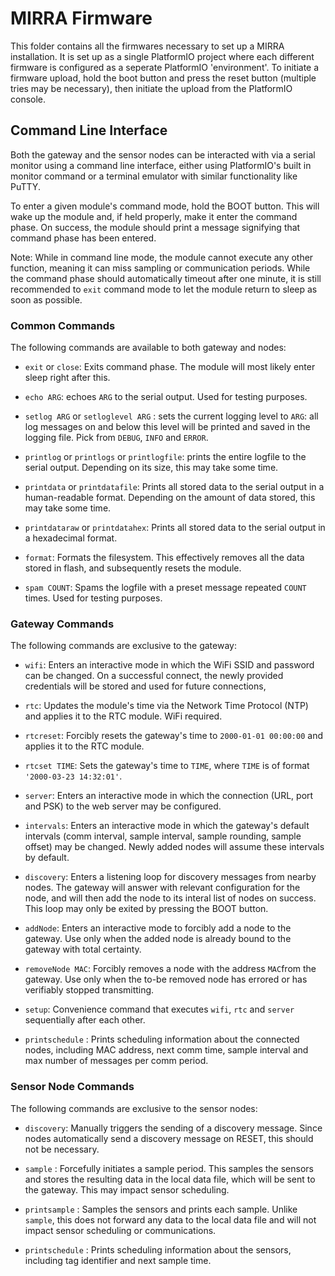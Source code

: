 # MIRRA Firmware

This folder contains all the firmwares necessary to set up a MIRRA installation. It is set up as a single PlatformIO project where each different firmware is configured as a seperate PlatformIO 'environment'. 
To initiate a firmware upload, hold the boot button and press the reset button (multiple tries may be necessary), then initiate the upload from the PlatformIO console.

## Command Line Interface

Both the gateway and the sensor nodes can be interacted with via a serial monitor using a command line interface, either using PlatformIO's built in monitor command or a terminal emulator with similar functionality like PuTTY.

To enter a given module's command mode, hold the BOOT button. This will wake up the module and, if held properly, make it enter the command phase. On success, the module should print a message signifying that command phase has been entered.

Note: While in command line mode, the module cannot execute any other function, meaning it can miss sampling or communication periods. While the command phase should automatically timeout after one minute, it is still recommended to `exit` command mode to let the module return to sleep as soon as possible.

### Common Commands

The following commands are available to both gateway and nodes:

- `exit` or `close`: Exits command phase. The module will most likely enter sleep right after this.

- `echo ARG`: echoes `ARG` to the serial output. Used for testing purposes.

- `setlog ARG` or `setloglevel ARG` : sets the current logging level to `ARG`: all log messages on and below this level will be printed and saved in the logging file. Pick from `DEBUG`, `INFO` and `ERROR`.

- `printlog` or `printlogs` or `printlogfile`: prints the entire logfile to the serial output. Depending on its size, this may take some time.

- `printdata` or `printdatafile`: Prints all stored data to the serial output in a human-readable format. Depending on the amount of data stored, this may take some time.

- `printdataraw` or `printdatahex`: Prints all stored data to the serial output in a hexadecimal format.

- `format`: Formats the filesystem. This effectively removes all the data stored in flash, and subsequently resets the module.

- `spam COUNT`: Spams the logfile with a preset message repeated `COUNT` times. Used for testing purposes.


### Gateway Commands

The following commands are exclusive to the gateway:

- `wifi`: Enters an interactive mode in which the WiFi SSID and password can be changed. On a successful connect, the newly provided credentials will be stored and used for future connections,

- `rtc`: Updates the module's time via the Network Time Protocol (NTP) and applies it to the RTC module. WiFi required.

- `rtcreset`: Forcibly resets the gateway's time to `2000-01-01 00:00:00` and applies it to the RTC module.

- `rtcset TIME`: Sets the gateway's time to `TIME`, where `TIME` is of format `'2000-03-23 14:32:01'`.

- `server`: Enters an interactive mode in which the connection (URL, port and PSK) to the web server may be configured.

- `intervals`: Enters an interactive mode in which the gateway's default intervals (comm interval, sample interval, sample rounding, sample offset) may be changed. Newly added nodes will assume these intervals by default.

- `discovery`: Enters a listening loop for discovery messages from nearby nodes. The gateway will answer with relevant configuration for the node, and will then add the node to its interal list of nodes on success. This loop may only be exited by pressing the BOOT button.

- `addNode`: Enters an interactive mode to forcibly add a node to the gateway. Use only when the added node is already bound to the gateway with total certainty.

- `removeNode MAC`: Forcibly removes a node with the address `MAC`from the gateway. Use only when the to-be removed node has errored or has verifiably stopped transmitting.

- `setup`: Convenience command that executes `wifi`, `rtc` and `server` sequentially after each other.

- `printschedule` : Prints scheduling information about the connected nodes, including MAC address, next comm time, sample interval and max number of messages per comm period.

### Sensor Node Commands

The following commands are exclusive to the sensor nodes:

- `discovery`: Manually triggers the sending of a discovery message. Since nodes automatically send a discovery message on RESET, this should not be necessary.

- `sample` : Forcefully initiates a sample period. This samples the sensors and stores the resulting data in the local data file, which will be sent to the gateway. This may impact sensor scheduling.

- `printsample` : Samples the sensors and prints each sample. Unlike `sample`, this does not forward any data to the local data file and will not impact sensor scheduling or communications.

- `printschedule` : Prints scheduling information about the sensors, including tag identifier and next sample time.

